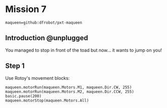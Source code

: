 # Mission 7
```package
maqueen=github:dfrobot/pxt-maqueen
```

## Introduction @unplugged

You managed to stop in front of the toad but now... it wants to jump on you!

## Step 1

Use Rotoy's movement blocks:

```blocks
maqueen.motorRun(maqueen.Motors.M1, maqueen.Dir.CW, 255)
maqueen.motorRun(maqueen.Motors.M2, maqueen.Dir.CCW, 255)
basic.pause(200)
maqueen.motorStop(maqueen.Motors.All)
```